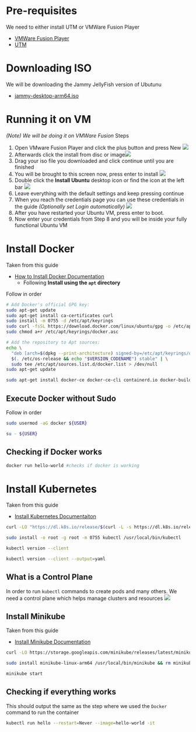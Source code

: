 # Pre-requisites 
We need to either install UTM or VMWare Fusion Player
- [VMWare Fusion Player](https://www.vmware.com/sg/products/fusion/fusion-evaluation.html) 
- [UTM](https://mac.getutm.app/)

# Downloading ISO
We will be downloading the Jammy JellyFish version of Ubutunu
- [jammy-desktop-arm64.iso](https://cdimage.ubuntu.com/jammy/daily-live/pending/)

# Running it on VM
*(Note) We will be doing it on VMWare Fusion*
Steps
1. Open VMware Fusion Player and click the plus button and press New ![](https://i.imgur.com/U5xwCm4.png)
2. Afterwards click the install from disc or image![](https://i.imgur.com/37zD4Vv.png)
3. Drag your iso file you downloaded and click continue until you are finished
4. You will be brought to this screen now, press enter to install ![](https://i.imgur.com/OgPMq23.png)
5. Double click the **Install Ubuntu** desktop icon or find the icon at the left bar 
   ![](https://i.imgur.com/IsvzOe0.png) 
7. Leave everything with the default settings and keep pressing continue 
8. When you reach the credentials page you can use these credentials in the guide *(Optionally set Login automatically)* ![](https://i.imgur.com/3yREalB.png)
9. After you have restarted your Ubuntu VM, press enter to boot.
10. Now enter your credentials from Step 8 and you will be inside your fully functional Ubuntu VM

# Install Docker
Taken from this guide
- [How to Install Docker Documentation](https://docs.docker.com/engine/install/ubuntu/)
	- Following **Install using the `apt` directory**

Follow in order
```bash
# Add Docker's official GPG key:
sudo apt-get update
sudo apt-get install ca-certificates curl
sudo install -m 0755 -d /etc/apt/keyrings
sudo curl -fsSL https://download.docker.com/linux/ubuntu/gpg -o /etc/apt/keyrings/docker.asc
sudo chmod a+r /etc/apt/keyrings/docker.asc

# Add the repository to Apt sources:
echo \
  "deb [arch=$(dpkg --print-architecture) signed-by=/etc/apt/keyrings/docker.asc] https://download.docker.com/linux/ubuntu \
  $(. /etc/os-release && echo "$VERSION_CODENAME") stable" | \
  sudo tee /etc/apt/sources.list.d/docker.list > /dev/null
sudo apt-get update

sudo apt-get install docker-ce docker-ce-cli containerd.io docker-buildx-plugin docker-compose-plugin
```

## Execute Docker without Sudo
Follow in order
```bash
sudo usermod -aG docker ${USER}

su - ${USER}
```

## Checking if Docker works
```bash
docker run hello-world #checks if docker is working
```

# Install Kubernetes
Taken from this guide 
- [Install Kubernetes Documentaiton](https://kubernetes.io/docs/tasks/tools/install-kubectl-linux/)

```bash
curl -LO "https://dl.k8s.io/release/$(curl -L -s https://dl.k8s.io/release/stable.txt)/bin/linux/arm64/kubectl"

sudo install -o root -g root -m 0755 kubectl /usr/local/bin/kubectl

kubectl version --client

kubectl version --client --output=yaml
```

## What is a Control Plane
In order to run `kubectl` commands to create pods and many others. We need a control plane which helps manage clusters and resources
![](https://i.imgur.com/pybn22F.png)

## Install Minikube
Taken from this guide
- [Install Minikube Documentation](https://minikube.sigs.k8s.io/docs/start/)

```bash
curl -LO https://storage.googleapis.com/minikube/releases/latest/minikube-linux-arm64

sudo install minikube-linux-arm64 /usr/local/bin/minikube && rm minikube-linux-arm64

minikube start
```

## Checking if everything works
This should output the same as the step where we used the `Docker` command to run the container
```bash
kubectl run hello --restart=Never --image=hello-world -it
```

